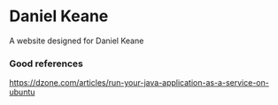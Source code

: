 # Daniel Keane #
A website designed for Daniel Keane

### Good references

https://dzone.com/articles/run-your-java-application-as-a-service-on-ubuntu